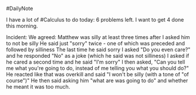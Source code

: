 #DailyNote 

I have a lot of #Calculus to do today: 6 problems left.
I want to get 4 done this morning.

Incident:
We agreed:
Matthew was silly at least three times after I asked him to not be silly
He said just "sorry" twice - one of which was preceded and followed by silliness
The last time he said sorry I asked "Do you even care?" and he responded "No" as a joke (which he said was not silliness)
I asked if he cared a second time and he said "I'm sorry" 
I then asked, "Can you tell me what you're going to do, instead of me telling you what you should do?" He reacted like that was overkill and said "I won't be silly (with a tone of "of course")"
He then said asking him "what are was going to do" and whether he meant it was too much.